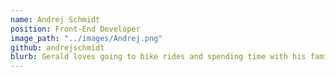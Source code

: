 ```yaml
---
name: Andrej Schmidt
position: Front-End Developer
image_path: "../images/Andrej.png"
github: andrejschmidt
blurb: Gerald loves going to bike rides and spending time with his family.
---
```

